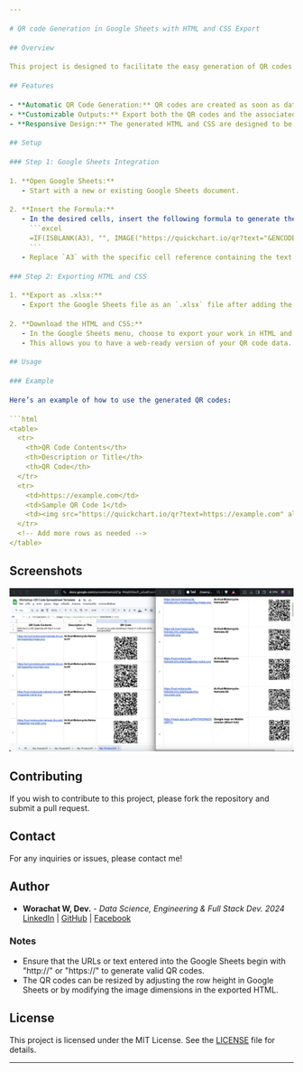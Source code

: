 ```yaml
---

# QR code Generation in Google Sheets with HTML and CSS Export

## Overview

This project is designed to facilitate the easy generation of QR codes based on inputted data in Google Sheets. The QR codes are automatically created using the QuickChart API and can be exported along with the accompanying HTML and CSS code for further customization and use in web projects. The solution is ideal for No Code and Low Code environments.

## Features

- **Automatic QR Code Generation:** QR codes are created as soon as data is entered into the specified cells in the Google Sheets.
- **Customizable Outputs:** Export both the QR codes and the associated HTML and CSS for integration into your web projects.
- **Responsive Design:** The generated HTML and CSS are designed to be responsive, ensuring that the QR codes display correctly across different devices.

## Setup

### Step 1: Google Sheets Integration

1. **Open Google Sheets:**
   - Start with a new or existing Google Sheets document.

2. **Insert the Formula:**
   - In the desired cells, insert the following formula to generate the QR code automatically:
     ```excel
     =IF(ISBLANK(A3), "", IMAGE("https://quickchart.io/qr?text="&ENCODEURL(A3)))
     ```
   - Replace `A3` with the specific cell reference containing the text or URL you want to convert into a QR code.

### Step 2: Exporting HTML and CSS

1. **Export as .xlsx:**
   - Export the Google Sheets file as an `.xlsx` file after adding the QR code generation formula.

2. **Download the HTML and CSS:**
   - In the Google Sheets menu, choose to export your work in HTML and CSS formats.
   - This allows you to have a web-ready version of your QR code data.

## Usage

### Example

Here’s an example of how to use the generated QR codes:

```html
<table>
  <tr>
    <th>QR Code Contents</th>
    <th>Description or Title</th>
    <th>QR Code</th>
  </tr>
  <tr>
    <td>https://example.com</td>
    <td>Sample QR Code 1</td>
    <td><img src="https://quickchart.io/qr?text=https://example.com" alt="QR Code"></td>
  </tr>
  <!-- Add more rows as needed -->
</table>
```

## Screenshots

![QRcode Generation](./image.png)

## Contributing

If you wish to contribute to this project, please fork the repository and submit a pull request.

## Contact

For any inquiries or issues, please contact me!

## Author

- **Worachat W, Dev.** - *Data Science, Engineering & Full Stack Dev. 2024*  
  [LinkedIn](https://www.linkedin.com/in/brainwaves-your-ai-playground-82155961/) | [GitHub](https://github.com/worachat-dev) | [Facebook](https://web.facebook.com/NutriCious.Thailand)

### Notes

- Ensure that the URLs or text entered into the Google Sheets begin with "http://" or "https://" to generate valid QR codes.
- The QR codes can be resized by adjusting the row height in Google Sheets or by modifying the image dimensions in the exported HTML.

## License

This project is licensed under the MIT License. See the [LICENSE](LICENSE) file for details.

---
```


